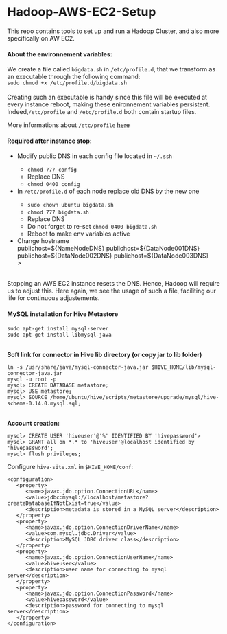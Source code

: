 # Hadoop-AWS-EC2-Setup
This repo contains tools to set up and run a Hadoop Cluster, and also more specifically on AW EC2.


<h4> About the environnement variables: </h4>

We create a file called ```bigdata.sh``` in ```/etc/profile.d```, that we transform as an executable through the following command: </br>
```sudo chmod +x /etc/profile.d/bigdata.sh```</br></br> 
Creating such an executable is handy since this file will be executed at every instance reboot, making these enironnement variables persistent. Indeed,```/etc/profile``` and ```/etc/profile.d``` both contain startup files.

More informations about ```/etc/profile``` <a href="http://www.linuxfromscratch.org/blfs/view/6.3/postlfs/profile.html">here</a>

<h4> Required after instance stop: </h4>

<ul>
	<li> Modify public DNS in each config file located in <code>~/.ssh</code></li>
		<ul>
			<li><code>chmod 777 config</code></li>
			<li>Replace DNS</li>
			<li><code>chmod 0400 config</code></li>
		</ul>
	<li> In <code>/etc/profile.d</code> of each node replace old DNS by the new one</li>
		<ul>
			<li><code>sudo chown ubuntu bigdata.sh</code></li>
			<li><code>chmod 777 bigdata.sh</code></li>
			<li>Replace DNS</li>
			<li>Do not forget to re-set <code>chmod 0400 bigdata.sh</code></li>
			<li>Reboot to make env variables active</li>		
		</ul>
	<li> Change hostname </br>
publichost=${NameNodeDNS}
publichost=${DataNode001DNS}
publichost=${DataNode002DNS}
publichost=${DataNode003DNS}</li>>
</ul>
</br>
Stopping an AWS EC2 instance resets the DNS. Hence, Hadoop will require us to adjust this. Here again, we see the usage of such a file, faciliting our life for continuous adjustements.

<h4> MySQL installation for Hive Metastore</h4>

```
sudo apt-get install mysql-server
sudo apt-get install libmysql-java
```
</br>
<strong>Soft link for connector in Hive lib directory (or copy jar to lib folder)</strong>
</br>

```
ln -s /usr/share/java/mysql-connector-java.jar $HIVE_HOME/lib/mysql-connector-java.jar
mysql -u root -p
mysql> CREATE DATABASE metastore;
mysql> USE metastore;
mysql> SOURCE /home/ubuntu/hive/scripts/metastore/upgrade/mysql/hive-schema-0.14.0.mysql.sql;
```

</br>
<strong>Account creation:</strong>
</br>

```
mysql> CREATE USER 'hiveuser'@'%' IDENTIFIED BY 'hivepassword'>
mysql> GRANT all on *.* to 'hiveuser'@localhost identified by 'hivepassword';
mysql> flush privileges;
```

Configure ```hive-site.xml``` in ```$HIVE_HOME/conf```:

```
<configuration>
   <property>
      <name>javax.jdo.option.ConnectionURL</name>
      <value>jdbc:mysql://localhost/metastore?createDatabaseIfNotExist=true</value>
      <description>metadata is stored in a MySQL server</description>
   </property>
   <property>
      <name>javax.jdo.option.ConnectionDriverName</name>
      <value>com.mysql.jdbc.Driver</value>
      <description>MySQL JDBC driver class</description>
   </property>
   <property>
      <name>javax.jdo.option.ConnectionUserName</name>
      <value>hiveuser</value>
      <description>user name for connecting to mysql server</description>
   </property>
   <property>
      <name>javax.jdo.option.ConnectionPassword</name>
      <value>hivepassword</value>
      <description>password for connecting to mysql server</description>
   </property>
</configuration>
``` 
